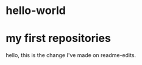 # hello-world
my first repositories
=====================
hello, this is the change I've made on readme-edits.
